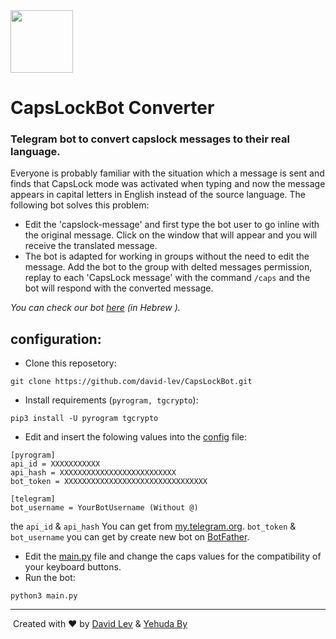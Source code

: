 <img src="https://cdn.iconscout.com/icon/premium/png-512-thumb/capslock-3-617408.png" width="100" height="100">

# CapsLockBot Converter

### Telegram bot to convert capslock messages to their real language.

Everyone is probably familiar with the situation which a message is sent and finds that CapsLock mode was activated when typing and now the message appears in capital letters in English instead of the source language. The following bot solves this problem:
- Edit the 'capslock-message' and first type the bot user to go inline with the original message. Click on the window that will appear and you will receive the translated message.
- The bot is adapted for working in groups without the need to edit the message. Add the bot to the group with delted messages permission, replay to each 'CapsLock message' with the command `/caps` and the bot will respond with the converted message.

_You can check our bot [here](https://t.me/CapslockHEbot) (in Hebrew )._

## configuration:
- Clone this reposetory:
```
git clone https://github.com/david-lev/CapsLockBot.git
```
- Install requirements (``pyrogram, tgcrypto``):
```
pip3 install -U pyrogram tgcrypto
```
- Edit and insert the folowing values into the [config](/config.ini) file:
```
[pyrogram]
api_id = XXXXXXXXXXX
api_hash = XXXXXXXXXXXXXXXXXXXXXXXXXX
bot_token = XXXXXXXXXXXXXXXXXXXXXXXXXXXXXXXX

[telegram]
bot_username = YourBotUsername (Without @)
```
the ``api_id`` & ``api_hash`` You can get from [my.telegram.org](https://my.telegram.org).
``bot_token`` & ``bot_username`` you can get by create new bot on [BotFather](https://t.me/BotFather).
- Edit the [main.py](/main.py#L11) file and change the caps values for the compatibility of your keyboard buttons.
- Run the bot:
```
python3 main.py
```
---
![]()
Created with ❤️ by [David Lev](https://t.me/davidlev) & [Yehuda By](https://t.me/M100achuzBots)
